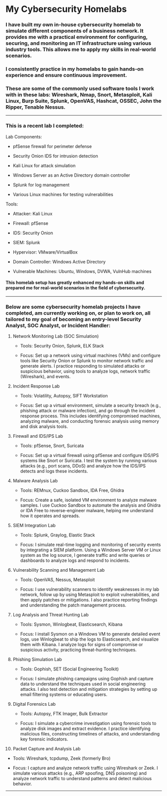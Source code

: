 # My Cybersecurity Homelabs

### I have built my own in-house cybersecurity homelab to simulate different components of a business network. It provides me with a practical environment for configuring, securing, and monitoring an IT infrastructure using various industry tools. This allows me to apply my skills in real-world scenarios.

### I consistently practice in my homelabs to gain hands-on experience and ensure continuous improvement. 

### These are some of the commonly used software tools I work with in these labs: Wireshark, Nmap, Snort, Metasploit, Kali Linux, Burp Suite, Splunk, OpenVAS, Hashcat, OSSEC, John the Ripper, Tenable Nessus.

---

### This is a recent lab I completed:

Lab Components:

- pfSense firewall for perimeter defense

- Security Onion IDS for intrusion detection

- Kali Linux for attack simulation

- Windows Server as an Active Directory domain controller

- Splunk for log management

- Various Linux machines for testing vulnerabilities

Tools:

- Attacker: Kali Linux

- Firewall: pfSense

- IDS: Security Onion

- SIEM: Splunk

- Hypervisor: VMware/VirtualBox

- Domain Controller: Windows Active Directory

- Vulnerable Machines: Ubuntu, Windows, DVWA, VulnHub machines

#### This homelab setup has greatly enhanced my hands-on skills and prepared me for real-world scenarios in the field of cybersecurity.

---

### Below are some cybersecurity homelab projects I have completed, am currently working on, or plan to work on, all tailored to my goal of becoming an entry-level Security Analyst, SOC Analyst, or Incident Handler:

1. Network Monitoring Lab (SOC Simulation)

   - Tools: Security Onion, Splunk, ELK Stack

   - Focus: Set up a network using virtual machines (VMs) and configure tools like Security Onion or Splunk to monitor network traffic and generate alerts. I practice responding to simulated attacks or suspicious behavior, using tools to analyze logs, network traffic (Wireshark), and events.

2. Incident Response Lab

   - Tools: Volatility, Autopsy, SIFT Workstation

   - Focus: Set up a virtual environment, simulate a security breach (e.g., phishing attack or malware infection), and go through the incident response process. This includes identifying compromised machines, analyzing malware, and conducting forensic analysis using memory and disk analysis tools.

3. Firewall and IDS/IPS Lab

   - Tools: pfSense, Snort, Suricata

   - Focus: Set up a virtual firewall using pfSense and configure IDS/IPS systems like Snort or Suricata. I test the system by running various attacks (e.g., port scans, DDoS) and analyze how the IDS/IPS detects and logs these incidents.

4. Malware Analysis Lab

   - Tools: REMnux, Cuckoo Sandbox, IDA Free, Ghidra

   - Focus: Create a safe, isolated VM environment to analyze malware samples. I use Cuckoo Sandbox to automate the analysis and Ghidra or IDA Free to reverse-engineer malware, helping me understand how it operates and spreads.

5. SIEM Integration Lab

   - Tools: Splunk, Graylog, Elastic Stack

   - Focus: I simulate real-time logging and monitoring of security events by integrating a SIEM platform. Using a Windows Server VM or Linux system as the log source, I generate traffic and write queries or dashboards to analyze logs and respond to incidents.

6. Vulnerability Scanning and Management Lab

   - Tools: OpenVAS, Nessus, Metasploit

   - Focus: I use vulnerability scanners to identify weaknesses in my lab network, follow up by using Metasploit to exploit vulnerabilities, and then apply patches or mitigations. I also practice reporting findings and understanding the patch management process.

7. Log Analysis and Threat Hunting Lab

   - Tools: Sysmon, Winlogbeat, Elasticsearch, Kibana

   - Focus: I install Sysmon on a Windows VM to generate detailed event logs, use Winlogbeat to ship the logs to Elasticsearch, and visualize them with Kibana. I analyze logs for signs of compromise or suspicious activity, practicing threat-hunting techniques.

8. Phishing Simulation Lab

   - Tools: Gophish, SET (Social Engineering Toolkit)

   - Focus: I simulate phishing campaigns using Gophish and capture data to understand the techniques used in social engineering attacks. I also test detection and mitigation strategies by setting up email filtering systems or educating users.

9. Digital Forensics Lab

   - Tools: Autopsy, FTK Imager, Bulk Extractor

   - Focus: I simulate a cybercrime investigation using forensic tools to analyze disk images and extract evidence. I practice identifying malicious files, constructing timelines of attacks, and understanding key forensic indicators.

10. Packet Capture and Analysis Lab

   - Tools: Wireshark, tcpdump, Zeek (formerly Bro)

   - Focus: I capture and analyze network traffic using Wireshark or Zeek. I simulate various attacks (e.g., ARP spoofing, DNS poisoning) and analyze network traffic to understand patterns and detect malicious behavior.

---

